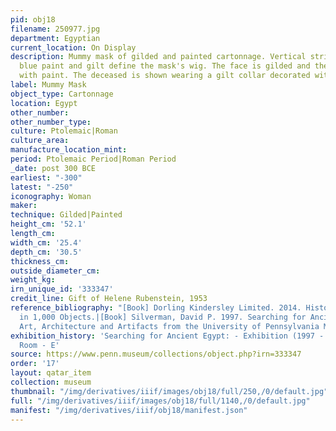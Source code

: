```yaml
---
pid: obj18
filename: 250977.jpg
department: Egyptian
current_location: On Display
description: Mummy mask of gilded and painted cartonnage. Vertical stripes of dark
  blue paint and gilt define the mask's wig. The face is gilded and the eyes are elaborated
  with paint. The deceased is shown wearing a gilt collar decorated with raised decorations.
label: Mummy Mask
object_type: Cartonnage
location: Egypt
other_number:
other_number_type:
culture: Ptolemaic|Roman
culture_area:
manufacture_location_mint:
period: Ptolemaic Period|Roman Period
_date: post 300 BCE
earliest: "-300"
latest: "-250"
iconography: Woman
maker:
technique: Gilded|Painted
height_cm: '52.1'
length_cm:
width_cm: '25.4'
depth_cm: '30.5'
thickness_cm:
outside_diameter_cm:
weight_kg:
irn_unique_id: '333347'
credit_line: Gift of Helene Rubenstein, 1953
reference_bibliography: "[Book] Dorling Kindersley Limited. 2014. History of the World
  in 1,000 Objects.|[Book] Silverman, David P. 1997. Searching for Ancient Egypt:
  Art, Architecture and Artifacts from the University of Pennsylvania Museum."
exhibition_history: 'Searching for Ancient Egypt: - Exhibition (1997 - 1997)|Mummy
  Room - E'
source: https://www.penn.museum/collections/object.php?irn=333347
order: '17'
layout: qatar_item
collection: museum
thumbnail: "/img/derivatives/iiif/images/obj18/full/250,/0/default.jpg"
full: "/img/derivatives/iiif/images/obj18/full/1140,/0/default.jpg"
manifest: "/img/derivatives/iiif/obj18/manifest.json"
---
```

